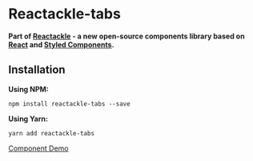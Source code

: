 # Reactackle-tabs


**Part of [Reactackle](https://www.npmjs.com/package/reactackle) - a new open-source components library based on [React](https://facebook.github.io/react/) and [Styled Components](https://www.styled-components.com).**

## Installation

**Using NPM:**
```
npm install reactackle-tabs --save
```

**Using Yarn:**
```
yarn add reactackle-tabs
```
[Component Demo](http://reactackle-docs.braincrumbs.io/#/tabs/demo)
